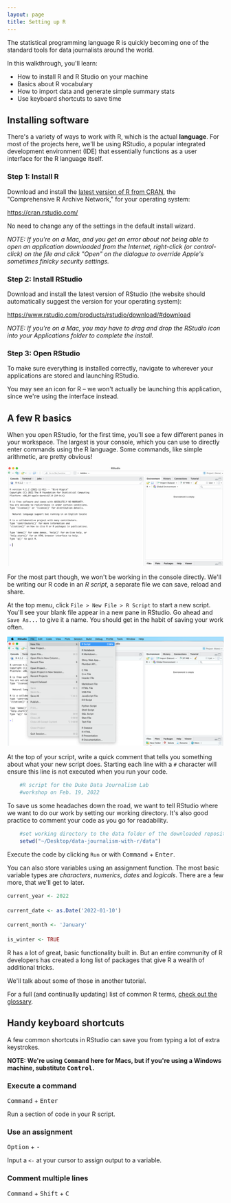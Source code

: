 ```yaml
---
layout: page
title: Setting up R
---
```


The statistical programming language R is quickly becoming one of the standard tools for data journalists around the world.

In this walkthrough, you'll learn:
- How to install R and R Studio on your machine
- Basics about R vocabulary
- How to import data and generate simple summary stats
- Use keyboard shortcuts to save time

## Installing software

There's a variety of ways to work with R, which is the actual __language__. For most of the projects here, we'll be using RStudio, a popular integrated development environment (IDE) that essentially functions as a user interface for the R language itself.

### Step 1: Install R

Download and install the [latest version of R from CRAN](https://cran.rstudio.com/), the "Comprehensive R Archive Network," for your operating system:

https://cran.rstudio.com/

No need to change any of the settings in the default install wizard.

*NOTE: If you're on a Mac, and you get an error about not being able to open an application downloaded from the Internet, right-click (or control-click) on the file and click "Open" on the dialogue to override Apple's sometimes finicky security settings.*

### Step 2: Install RStudio

Download and install the latest version of RStudio (the website should automatically suggest the version for your operating system):

https://www.rstudio.com/products/rstudio/download/#download

*NOTE: If you're on a Mac, you may have to drag and drop the RStudio icon into your Applications folder to complete the install.*

### Step 3: Open RStudio

To make sure everything is installed correctly, navigate to wherever your applications are stored and launching RStudio.

You may see an icon for R – we won't actually be launching this application, since we're using the interface instead.

## A few R basics

When you open RStudio, for the first time, you'll see a few different panes in your workspace. The largest is your console, which you can use to directly enter commands using the R language. Some commands, like simple arithmetic, are pretty obvious!

![Simple addition in the RStudio console](/assets/screenshots/r000_simple_addition.gif)

For the most part though, we won't be working in the console directly. We'll be writing our R code in an *R script*, a separate file we can save, reload and share.

At the top menu, click `File > New File > R Script` to start a new script. You'll see your blank file appear in a new pane in RStudio. Go ahead and `Save As...` to give it a name. You should get in the habit of saving your work often.

![Starting a new script](/assets/screenshots/r000_studio_start.png)

At the top of your script, write a quick comment that tells you something about what your new script does. Starting each line with a `#` character will ensure this line is not executed when you run your code.

```R
    #R script for the Duke Data Journalism Lab
    #workshop on Feb. 19, 2022
```

To save us some headaches down the road, we want to tell RStudio where we want to do our work by setting our working directory. It's also good practice to comment your code as you go for readability.

```R
    #set working directory to the data folder of the downloaded repository
    setwd("~/Desktop/data-journalism-with-r/data")
```

Execute the code by clicking `Run` or with <kbd>Command</kbd> + <kbd>Enter</kbd>.

You can also store variables using an assignment function. The most basic variable types are *characters*, *numerics*, *dates* and *logicals*. There are a few more, that we'll get to later.

```R
current_year <- 2022

current_date <- as.Date('2022-01-10')

current_month <- 'January'

is_winter <- TRUE
```

R has a lot of great, basic functionality built in. But an entire community of R developers has created a long list of packages that give R a wealth of additional tricks.

We'll talk about some of those in another tutorial.

For a full (and continually updating) list of common R terms, [check out the glossary](/_pages/glossary.html).

## Handy keyboard shortcuts

A few common shortcuts in RStudio can save you from typing a lot of extra keystrokes.

__NOTE: We're using <kbd>Command</kbd> here for Macs, but if you're using a Windows machine, substitute <kbd>Control</kbd>.__

### Execute a command
<kbd>Command</kbd> + <kbd>Enter</kbd>

Run a section of code in your R script.

### Use an assignment
<kbd>Option</kbd> + <kbd>-</kbd>

Input a `<-` at your cursor to assign output to a variable.

### Comment multiple lines
<kbd>Command</kbd> + <kbd>Shift</kbd> + <kbd>C</kbd>